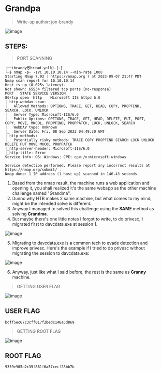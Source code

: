 # Grandpa
> Write-up author: jon-brandy

![image](https://github.com/jon-brandy/hackthebox/assets/70703371/4a55d683-a2ad-4aa9-bcea-6b43ddda95b3)


## STEPS:
> PORT SCANNING

```
┌──(brandy㉿bread-yolk)-[~]
└─$ nmap -p- -sVC 10.10.10.14 --min-rate 1000
Starting Nmap 7.93 ( https://nmap.org ) at 2023-09-07 21:47 PDT
Nmap scan report for 10.10.10.14
Host is up (0.025s latency).
Not shown: 65534 filtered tcp ports (no-response)
PORT   STATE SERVICE VERSION
80/tcp open  http    Microsoft IIS httpd 6.0
| http-webdav-scan: 
|   Allowed Methods: OPTIONS, TRACE, GET, HEAD, COPY, PROPFIND, SEARCH, LOCK, UNLOCK
|   Server Type: Microsoft-IIS/6.0
|   Public Options: OPTIONS, TRACE, GET, HEAD, DELETE, PUT, POST, COPY, MOVE, MKCOL, PROPFIND, PROPPATCH, LOCK, UNLOCK, SEARCH
|   WebDAV type: Unknown
|_  Server Date: Fri, 08 Sep 2023 04:49:20 GMT
| http-methods: 
|_  Potentially risky methods: TRACE COPY PROPFIND SEARCH LOCK UNLOCK DELETE PUT MOVE MKCOL PROPPATCH
|_http-server-header: Microsoft-IIS/6.0
|_http-title: Error
Service Info: OS: Windows; CPE: cpe:/o:microsoft:windows

Service detection performed. Please report any incorrect results at https://nmap.org/submit/ .
Nmap done: 1 IP address (1 host up) scanned in 146.43 seconds

```

1. Based from the nmap result, the machine runs a web application and opening it, you shall realized it's the same webapp as the other machine challenge named "Grandma".
2. Dunno why HTB makes 2 same machine, but what comes to my mind, might be the intended solve is different.
3. Anyway I managed to solved this challenge using the **SAME** method as solving **Grandma**.
4. But maybe there's one little notes I forgot to write, to do privesc, I migrated first to davcdata.exe at session 1.

![image](https://github.com/jon-brandy/hackthebox/assets/70703371/4fffe441-e0a4-46eb-9947-c3f2b0eeef3a)


5. Migrating to davcdata.exe is a common tech to evade detection and improve privesc. Here's the example if I tried to do privesc without migrating the session to davcdata.exe:

![image](https://github.com/jon-brandy/hackthebox/assets/70703371/f179ab68-4ee1-4f05-8d2b-ef2e5f5ecf1a)


6. Anyway, just like what I said before, the rest is the same as **Granny** machine.

> GETTING USER FLAG


![image](https://github.com/jon-brandy/hackthebox/assets/70703371/0584be66-4b48-479f-aee3-6e0858d6d8d2)


## USER FLAG

```
bdff5ec67c3cff017f2bedc146a5d869
```


> GETTING ROOT FLAG

![image](https://github.com/jon-brandy/hackthebox/assets/70703371/f87a034f-1524-43c9-bae7-faa4a1aa0877)


## ROOT FLAG

```
9359e905a2c35f861f6a57cecf28bb7b
```
